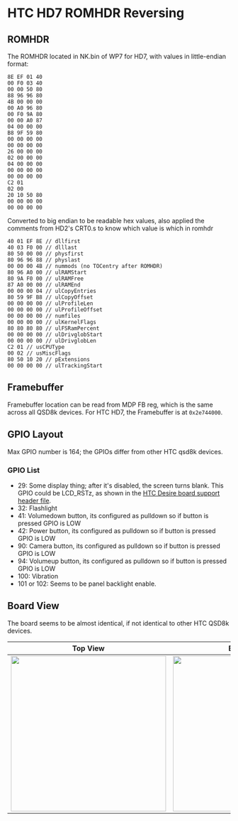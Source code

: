 # HTC HD7 ROMHDR Reversing

## ROMHDR

The ROMHDR located in NK.bin of WP7 for HD7, with values in little-endian format:

```hex
8E EF 01 40
00 F0 03 40
00 00 50 80
88 96 96 80
4B 00 00 00
00 A0 96 80
00 F0 9A 80
00 00 A0 87
04 00 00 00
B8 9F 59 80
00 00 00 00
00 00 00 00
26 00 00 00
02 00 00 00
04 00 00 00
00 00 00 00
00 00 00 00
C2 01
02 00
20 10 50 80
00 00 00 00
00 00 00 00
```

Converted to big endian to be readable hex values, also applied the comments from HD2's CRT0.s to know which value is which in romhdr

```hex
40 01 EF 8E // dllfirst
40 03 F0 00 // dlllast
80 50 00 00 // physfirst
80 96 96 88 // physlast
00 00 00 4B // nummods (no TOCentry after ROMHDR)
80 96 A0 00 // ulRAMStart
80 9A F0 00 // ulRAMFree
87 A0 00 00 // ulRAMEnd
00 00 00 04 // ulCopyEntries
80 59 9F B8 // ulCopyOffset
00 00 00 00 // ulProfileLen
00 00 00 00 // ulProfileOffset
00 00 00 00 // numfiles
00 00 00 00 // ulKernelFlags
80 80 80 80 // ulFSRamPercent
00 00 00 00 // ulDrivglobStart
00 00 00 00 // ulDrivglobLen
C2 01 // usCPUType
00 02 // usMiscFlags
80 50 10 20 // pExtensions
00 00 00 00 // ulTrackingStart
```

## Framebuffer

Framebuffer location can be read from MDP FB reg, which is the same across all QSD8k devices. For HTC HD7, the Framebuffer is at `0x2e744000`.

## GPIO Layout

Max GPIO number is 164; the GPIOs differ from other HTC qsd8k devices.

### GPIO List

- 29: Some display thing; after it's disabled, the screen turns blank. This GPIO could be LCD_RSTz, as shown in the [HTC Desire board support header file](https://github.com/snq-/bravo-kernel/blob/2.6.32-froyo/arch/arm/mach-msm/board-bravo.h#L143).
- 32: Flashlight
- 41: Volumedown button, its configured as pulldown so if button is pressed GPIO is LOW
- 42: Power button, its configured as pulldown so if button is pressed GPIO is LOW
- 90: Camera button, its configured as pulldown so if button is pressed GPIO is LOW
- 94: Volumeup button, its configured as pulldown so if button is pressed GPIO is LOW
- 100: Vibration
- 101 or 102: Seems to be panel backlight enable.

## Board View

The board seems to be almost identical, if not identical to other HTC QSD8k devices.

| Top View                             | Bottom View                          |
| ------------------------------------ | ------------------------------------ |
| <img src="https://github.com/halal-beef/HTC-HD7-Internals/blob/main/20240521_085601.jpg" width="350">                                  | <img src="https://github.com/halal-beef/HTC-HD7-Internals/blob/main/20240521_085544.jpg" width="350">                  |
